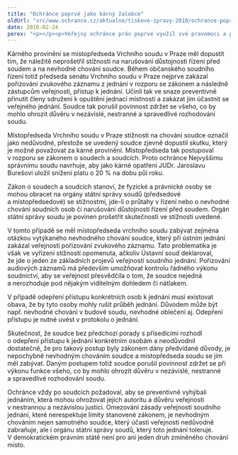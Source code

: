 ```yaml
---
title: "Ochránce poprvé jako kárný žalobce"
oldUrl: "src/www.ochrance.cz/aktualne/tiskove-zpravy-2010/ochrance-poprve-jako-karny-zalobce"
date: 2010-02-24
perex: "<p></p><p>Veřejný ochránce práv poprvé využil své pravomoci a podal Nejvyššímu správnímu soudu návrh na zahájení kárného řízení vůči místopředsedovi Vrchního soudu v Praze JUDr. Jaroslavu Burešovi.</p>"
---
```


<!-- imported from the old website -->

<p>Kárného provinění se místopředseda Vrchního soudu v Praze měl dopustit tím, že náležitě neprošetřil stížnosti na narušování důstojnosti řízení před soudem a na nevhodné chování soudce. Během občanského soudního řízení totiž předseda senátu Vrchního soudu v Praze nejprve zakázal pořizování zvukového záznamu z jednání v rozporu se zákonem a následně zástupcům veřejnosti, přístup k jednání. Učinil tak ve snaze preventivně přinutit členy sdružení k opuštění jednací místnosti a zakázat jim účastnit se veřejného jednání. Soudce tak porušil povinnost zdržet se všeho, co by mohlo ohrozit důvěru v nezávislé, nestranné a spravedlivé rozhodování soudu.</p><p>Místopředseda Vrchního soudu v Praze stížnosti na chování soudce označil jako nedůvodné<u>,</u> přestože se uvedený soudce zjevně dopustil skutku, který je možné považovat za kárné provinění. Místopředseda tak postupoval v rozporu se zákonem o soudech a soudcích. Proto ochránce Nejvyššímu správnímu soudu navrhuje, aby jako kárné opatření JUDr. Jaroslavu Burešovi uložil snížení platu o 20 % na dobu půl roku.</p><p>Zákon o soudech a soudcích stanoví, že fyzické a právnické osoby se mohou obracet na orgány státní správy soudů (předsedové a místopředsedové) se stížnostmi, jde-li o průtahy v řízení nebo o nevhodné chování soudních osob či narušování důstojnosti řízení před soudem. Orgán státní správy soudu je povinen prošetřit skutečnosti ve stížnosti uvedené.</p><p>V tomto případě se měl místopředseda vrchního soudu zabývat zejména otázkou vytýkaného nevhodného chování soudce, který při ústním jednání zakázal veřejnosti pořizování zvukového záznamu. Tato problematika je však ve vyřízení stížností opomenuta, ačkoliv Ústavní soud deklaroval, že jde o jeden ze základních projevů veřejnosti soudního jednání. Pořizování audiových záznamů má především umožňovat kontrolu řádného výkonu soudnictví, aby se veřejnost přesvědčila o tom, že soudce nejedná a nerozhoduje pod nějakým viditelným dohledem či nátlakem. </p><p>V případě odepření přístupu konkrétních osob k jednání musí existovat obava, že by tyto osoby mohly rušit průběh jednání. Důvodem může být např. nevhodné chování v budově soudu, nevhodné oblečení aj. Odepření přístupu je nutné uvést v protokolu o jednání.</p><p>Skutečnost, že soudce bez předchozí porady s přísedícími rozhodl o odepření přístupu k jednání konkrétním osobám a neodůvodnil dostatečně, že pro takový postup byly zákonem dány předvídané důvody, je nepochybně nevhodným chováním soudce a místopředseda soudu se jím měl zabývat. Daným postupem totiž soudce porušil povinnost zdržet se při výkonu funkce všeho, co by mohlo ohrozit důvěru v nezávislé, nestranné a spravedlivé rozhodování soudu.</p><p>Ochránce vždy po soudcích požadoval, aby se preventivně vyhýbali jednáním, která mohou ohrožovat jejich autoritu a důvěru veřejnosti v nestrannou a nezávislou justici. Omezování zásady veřejnosti soudního jednání, které nerespektuje limity stanovené zákonem, je nevhodným chováním nejen samotného soudce, který účasti veřejnosti nedůvodně zabraňuje, ale i orgánu státní správy soudů, který toto jednání toleruje. V demokratickém právním státě není pro ani jeden druh zmíněného chování místo.</p>
